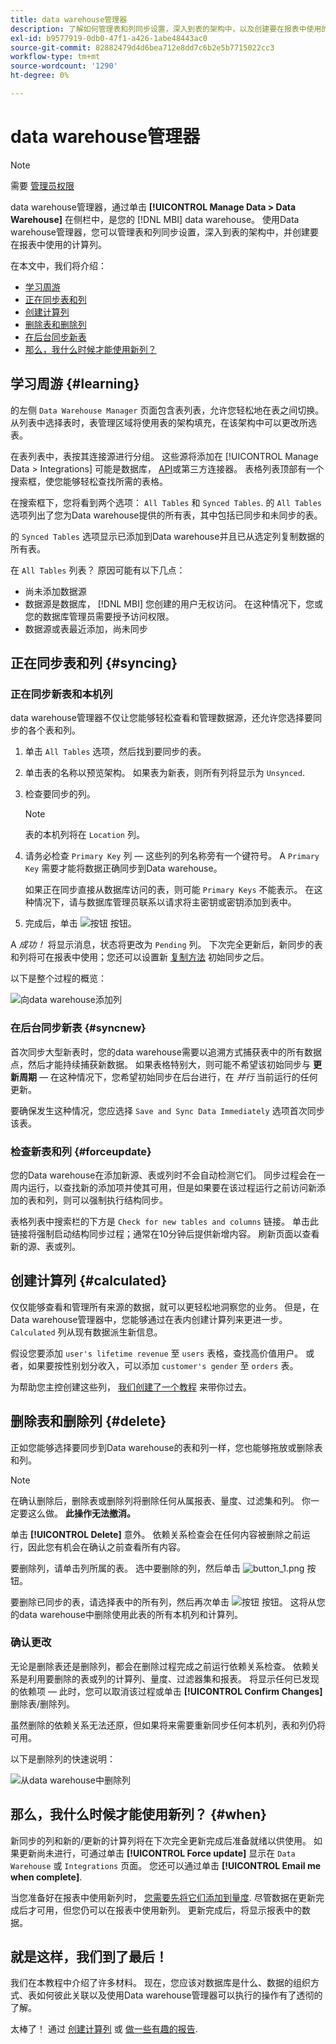 ```yaml
---
title: data warehouse管理器
description: 了解如何管理表和列同步设置，深入到表的架构中，以及创建要在报表中使用的计算列。
exl-id: b9577919-0db0-47f1-a426-1abe48443ac0
source-git-commit: 82882479d4d6bea712e8dd7c6b2e5b7715022cc3
workflow-type: tm+mt
source-wordcount: '1290'
ht-degree: 0%

---
```


# data warehouse管理器

>[!NOTE]
>
>需要 [管理员权限](../../administrator/user-management/user-management.md)

data warehouse管理器，通过单击 **[!UICONTROL Manage Data > Data Warehouse]** 在侧栏中，是您的 [!DNL MBI] data warehouse。 使用Data warehouse管理器，您可以管理表和列同步设置，深入到表的架构中，并创建要在报表中使用的计算列。

在本文中，我们将介绍：

* [学习周游](#learning)
* [正在同步表和列](#syncing)
* [创建计算列](#calculated)
* [删除表和删除列](#delete)
* [在后台同步新表](#syncnew)
* [那么，我什么时候才能使用新列？](#when)

## 学习周游 {#learning}

的左侧 `Data Warehouse Manager` 页面包含表列表，允许您轻松地在表之间切换。 从列表中选择表时，表管理区域将使用表的架构填充，在该架构中可以更改所选表。

在表列表中，表按其连接源进行分组。 这些源将添加在 [!UICONTROL Manage Data > Integrations] 可能是数据库， [API](https://developer.adobe.com/commerce/services/reporting/)或第三方连接器。 表格列表顶部有一个搜索框，使您能够轻松查找所需的表格。

在搜索框下，您将看到两个选项： `All Tables` 和 `Synced Tables`. 的 `All Tables` 选项列出了您为Data warehouse提供的所有表，其中包括已同步和未同步的表。

的 `Synced Tables` 选项显示已添加到Data warehouse并且已从选定列复制数据的所有表。

在 `All Tables` 列表？ 原因可能有以下几点：

* 尚未添加数据源
* 数据源是数据库， [!DNL MBI] 您创建的用户无权访问。 在这种情况下，您或您的数据库管理员需要授予访问权限。
* 数据源或表最近添加，尚未同步

## 正在同步表和列 {#syncing}

### 正在同步新表和本机列

data warehouse管理器不仅让您能够轻松查看和管理数据源，还允许您选择要同步的各个表和列。

1. 单击 `All Tables` 选项，然后找到要同步的表。
1. 单击表的名称以预览架构。 如果表为新表，则所有列将显示为 `Unsynced`.
1. 检查要同步的列。

   >[!NOTE]
   >
   >表的本机列将在 `Location` 列。

1. 请务必检查 `Primary Key` 列 — 这些列的列名称旁有一个键符号。 A `Primary Key` 需要才能将数据正确同步到Data warehouse。

   如果正在同步直接从数据库访问的表，则可能 `Primary Keys` 不能表示。 在这种情况下，请与数据库管理员联系以请求将主密钥或密钥添加到表中。
1. 完成后，单击 ![按钮](../../assets/button.png) 按钮。

A *成功！* 将显示消息，状态将更改为 `Pending` 列。 下次完全更新后，新同步的表和列将可在报表中使用；您还可以设置新 [复制方法](./cfg-replication-methods.md) 初始同步之后。

以下是整个过程的概览：

![向data warehouse添加列](../../assets/DW_sync.gif)

### 在后台同步新表 {#syncnew}

首次同步大型新表时，您的data warehouse需要以追溯方式捕获表中的所有数据点，然后才能持续捕获新数据。 如果表格特别大，则可能不希望该初始同步与 **更新周期**  — 在这种情况下，您希望初始同步在后台进行，在 *并行* 当前运行的任何更新。

要确保发生这种情况，您应选择 `Save and Sync Data Immediately` 选项首次同步该表。

### 检查新表和列 {#forceupdate}

您的Data warehouse在添加新源、表或列时不会自动检测它们。 同步过程会在一周内运行，以查找新的添加项并使其可用，但是如果要在该过程运行之前访问新添加的表和列，则可以强制执行结构同步。

表格列表中搜索栏的下方是 `Check for new tables and columns` 链接。 单击此链接将强制启动结构同步过程；通常在10分钟后提供新增内容。 刷新页面以查看新的源、表或列。

## 创建计算列 {#calculated}

仅仅能够查看和管理所有来源的数据，就可以更轻松地洞察您的业务。 但是，在Data warehouse管理器中，您能够通过在表内创建计算列来更进一步。 `Calculated` 列从现有数据派生新信息。

假设您要添加 `user's lifetime revenue` 至 `users` 表格，查找高价值用户。 或者，如果要按性别划分收入，可以添加 `customer's gender` 至 `orders` 表。

为帮助您主控创建这些列， [我们创建了一个教程](../../data-analyst/data-warehouse-mgr/creating-calculated-columns.md) 来带你过去。

## 删除表和删除列 {#delete}

正如您能够选择要同步到Data warehouse的表和列一样，您也能够拖放或删除表和列。

>[!NOTE]
>
>在确认删除后，删除表或删除列将删除任何从属报表、量度、过滤集和列。 你一定要这么做。 **此操作无法撤消。**

单击 **[!UICONTROL Delete]** 意外。 依赖关系检查会在任何内容被删除之前运行，因此您有机会在确认之前查看所有内容。

要删除列，请单击列所属的表。 选中要删除的列，然后单击 ![button\_1.png](../../assets/button_1.png) 按钮。

要删除已同步的表，请选择表中的所有列，然后再次单击 ![按钮](../../assets/button_1.png) 按钮。 这将从您的data warehouse中删除使用此表的所有本机列和计算列。

### 确认更改

无论是删除表还是删除列，都会在删除过程完成之前运行依赖关系检查。 依赖关系是利用要删除的表或列的计算列、量度、过滤器集和报表。 将显示任何已发现的依赖项 — 此时，您可以取消该过程或单击 **[!UICONTROL Confirm Changes]** 删除表/删除列。

虽然删除的依赖关系无法还原，但如果将来需要重新同步任何本机列，表和列仍将可用。

以下是删除列的快速说明：

![从data warehouse中删除列](../../assets/DW_delete.gif)

## 那么，我什么时候才能使用新列？ {#when}

新同步的列和新的/更新的计算列将在下次完全更新完成后准备就绪以供使用。 如果更新尚未进行，可通过单击 **[!UICONTROL Force update]** 显示在 `Data Warehouse` 或 `Integrations` 页面。 您还可以通过单击 **[!UICONTROL Email me when complete]**.

当您准备好在报表中使用新列时， [您需要先将它们添加到量度](../data-warehouse-mgr/manage-data-dimensions-metrics.md). 尽管数据在更新完成后才可用，但您仍可以在报表中使用新列。 更新完成后，将显示报表中的数据。

## 就是这样，我们到了最后！

我们在本教程中介绍了许多材料。 现在，您应该对数据库是什么、数据的组织方式、表如何彼此关联以及使用Data warehouse管理器可以执行的操作有了透彻的了解。

太棒了！ 通过 [创建计算列](../data-warehouse-mgr/creating-calculated-columns.md) 或 [做一些有趣的报告](../../tutorials/using-visual-report-builder.md).
